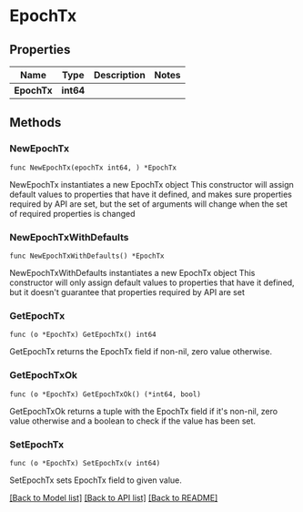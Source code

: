 # EpochTx

## Properties

Name | Type | Description | Notes
------------ | ------------- | ------------- | -------------
**EpochTx** | **int64** |  | 

## Methods

### NewEpochTx

`func NewEpochTx(epochTx int64, ) *EpochTx`

NewEpochTx instantiates a new EpochTx object
This constructor will assign default values to properties that have it defined,
and makes sure properties required by API are set, but the set of arguments
will change when the set of required properties is changed

### NewEpochTxWithDefaults

`func NewEpochTxWithDefaults() *EpochTx`

NewEpochTxWithDefaults instantiates a new EpochTx object
This constructor will only assign default values to properties that have it defined,
but it doesn't guarantee that properties required by API are set

### GetEpochTx

`func (o *EpochTx) GetEpochTx() int64`

GetEpochTx returns the EpochTx field if non-nil, zero value otherwise.

### GetEpochTxOk

`func (o *EpochTx) GetEpochTxOk() (*int64, bool)`

GetEpochTxOk returns a tuple with the EpochTx field if it's non-nil, zero value otherwise
and a boolean to check if the value has been set.

### SetEpochTx

`func (o *EpochTx) SetEpochTx(v int64)`

SetEpochTx sets EpochTx field to given value.



[[Back to Model list]](../README.md#documentation-for-models) [[Back to API list]](../README.md#documentation-for-api-endpoints) [[Back to README]](../README.md)


